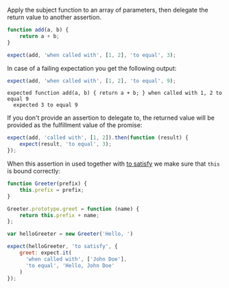 Apply the subject function to an array of parameters, then delegate the return value to another assertion.

```js
function add(a, b) {
    return a + b;
}

expect(add, 'when called with', [1, 2], 'to equal', 3);
```

In case of a failing expectation you get the following output:

```js
expect(add, 'when called with', [1, 2], 'to equal', 9);
```

```output
expected function add(a, b) { return a + b; } when called with 1, 2 to equal 9
  expected 3 to equal 9
```

If you don't provide an assertion to delegate to, the returned value will be
provided as the fulfillment value of the promise:

```js
expect(add, 'called with', [1, 2]).then(function (result) {
    expect(result, 'to equal', 3);
});
```

When this assertion in used together with [to satisfy](/assertions/any/to-satisfy)
we make sure that `this` is bound correctly:

```js
function Greeter(prefix) {
    this.prefix = prefix;
}

Greeter.prototype.greet = function (name) {
    return this.prefix + name;
};

var helloGreeter = new Greeter('Hello, ')

expect(helloGreeter, 'to satisfy', {
    greet: expect.it(
      'when called with', ['John Doe'],
      'to equal', 'Hello, John Doe'
    )
});
```
